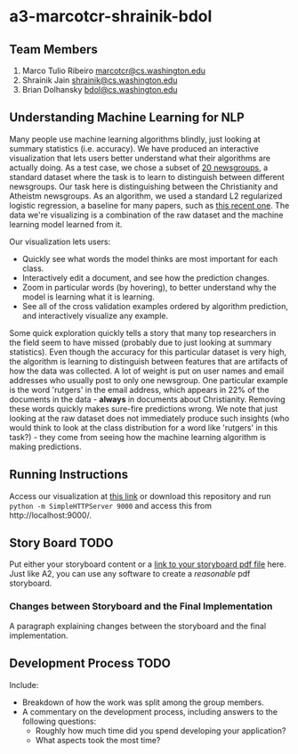 a3-marcotcr-shrainik-bdol
===============

## Team Members

1. Marco Tulio Ribeiro marcotcr@cs.washington.edu
2. Shrainik Jain shrainik@cs.washington.edu
3. Brian Dolhansky bdol@cs.washington.edu

## Understanding Machine Learning for NLP

Many people use machine learning algorithms blindly, just looking at summary statistics (i.e. accuracy). We have produced an interactive visualization that lets users better understand what their algorithms are actually doing. As a test case, we chose a subset of [20 newsgroups](http://qwone.com/~jason/20Newsgroups/), a standard dataset where the task is to learn to distinguish between different newsgroups. Our task here is distinguishing between the Christianity and Atheistm newsgroups. As an algorithm, we used a standard L2 regularized logistic regression, a baseline for many papers, such as [this recent one](http://www.cs.cmu.edu/~dyogatam/papers/yogatama+smith.icml2014.pdf). The data we're visualizing is a combination of the raw dataset and the machine learning model learned from it.

Our visualization lets users:
* Quickly see what words the model thinks are most important for each class.
* Interactively edit a document, and see how the prediction changes.
* Zoom in particular words (by hovering), to better understand why the model is learning what it is learning.
* See all of the cross validation examples ordered by algorithm prediction, and interactively visualize any example.

Some quick exploration quickly tells a story that many top researchers in the field seem to have missed (probably due to just looking at summary statistics). Even though the accuracy for this particular dataset is very high, the algorithm is learning to distinguish between features that are artifacts of how the data was collected. A lot of weight is put on user names and email addresses who usually post to only one newsgroup. One particular example is the word 'rutgers' in the email address, which appears in 22% of the documents in the data - **always** in documents about Christianity. Removing these words quickly makes sure-fire predictions wrong. We note that just looking at the raw dataset does not immediately produce such insights (who would think to look at the class distribution for a word like 'rutgers' in this task?) - they come from seeing how the machine learning algorithm is making predictions.

## Running Instructions

Access our visualization at [this link](https://cse512-15s.github.io/a3-marcotcr-shrainik-bdol/) or download this repository and run `python -m SimpleHTTPServer 9000` and access this from http://localhost:9000/.


## Story Board **TODO**

Put either your storyboard content or a [link to your storyboard pdf file](storyboard.pdf?raw=true) here. Just like A2, you can use any software to create a *reasonable* pdf storyboard.


### Changes between Storyboard and the Final Implementation

A paragraph explaining changes between the storyboard and the final implementation.


## Development Process **TODO**

Include:
- Breakdown of how the work was split among the group members. 
- A commentary on the development process, including answers to the following questions: 
  - Roughly how much time did you spend developing your application?
  - What aspects took the most time?
